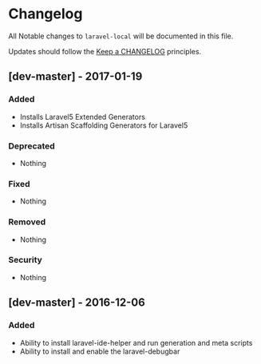 # Changelog

All Notable changes to `laravel-local` will be documented in this file.

Updates should follow the [Keep a CHANGELOG](http://keepachangelog.com/) principles.

## [dev-master] - 2017-01-19

### Added
- Installs Laravel5 Extended Generators
- Installs Artisan Scaffolding Generators for Laravel5

### Deprecated
- Nothing

### Fixed
- Nothing

### Removed
- Nothing

### Security
- Nothing

## [dev-master] - 2016-12-06

### Added
- Ability to install laravel-ide-helper and run generation and meta scripts
- Ability to install and enable the laravel-debugbar
